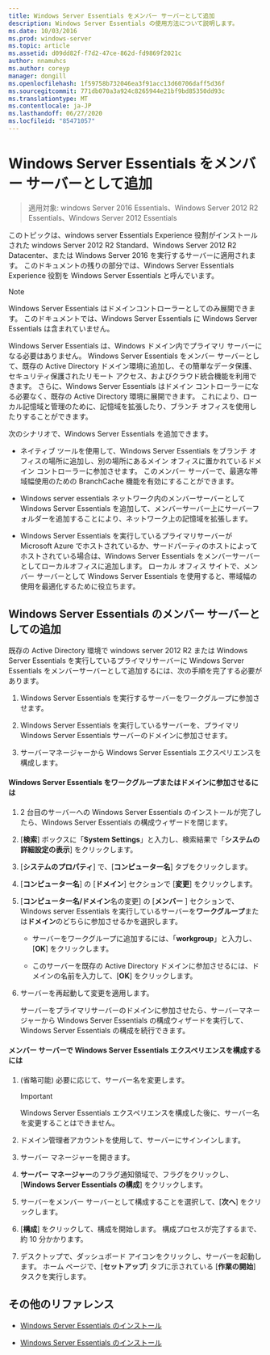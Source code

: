 ```yaml
---
title: Windows Server Essentials をメンバー サーバーとして追加
description: Windows Server Essentials の使用方法について説明します。
ms.date: 10/03/2016
ms.prod: windows-server
ms.topic: article
ms.assetid: d09dd82f-f7d2-47ce-862d-fd9869f2021c
author: nnamuhcs
ms.author: coreyp
manager: dongill
ms.openlocfilehash: 1f59758b732046ea3f91acc13d60706daff5d36f
ms.sourcegitcommit: 771db070a3a924c8265944e21bf9bd85350dd93c
ms.translationtype: MT
ms.contentlocale: ja-JP
ms.lasthandoff: 06/27/2020
ms.locfileid: "85471057"
---
```

# <a name="add-windows-server-essentials-as-a-member-server"></a>Windows Server Essentials をメンバー サーバーとして追加

>適用対象: windows Server 2016 Essentials、Windows Server 2012 R2 Essentials、Windows Server 2012 Essentials

このトピックは、windows server Essentials Experience 役割がインストールされた windows Server 2012 R2 Standard、Windows Server 2012 R2 Datacenter、または Windows Server 2016 を実行するサーバーに適用されます。 このドキュメントの残りの部分では、Windows Server Essentials Experience 役割を Windows Server Essentials と呼んでいます。

> [!NOTE]
>   Windows Server Essentials はドメインコントローラーとしてのみ展開できます。 このドキュメントでは、Windows Server Essentials に Windows Server Essentials は含まれていません。

 Windows Server Essentials は、Windows ドメイン内でプライマリ サーバーになる必要はありません。 Windows Server Essentials をメンバー サーバーとして、既存の Active Directory ドメイン環境に追加し、その簡単なデータ保護、セキュリティ保護されたリモート アクセス、およびクラウド統合機能を利用できます。 さらに、Windows Server Essentials はドメイン コントローラーになる必要なく、既存の Active Directory 環境に展開できます。 これにより、ローカル記憶域と管理のために、記憶域を拡張したり、ブランチ オフィスを使用したりすることができます。

 次のシナリオで、Windows Server Essentials を追加できます。

-   ネイティブ ツールを使用して、Windows Server Essentials をブランチ オフィスの場所に追加し、別の場所にあるメイン オフィスに置かれているドメイン コントローラーに参加させます。 このメンバー サーバーで、最適な帯域幅使用のための BranchCache 機能を有効にすることができます。

-   Windows server essentials ネットワーク内のメンバーサーバーとして Windows Server Essentials を追加して、メンバーサーバー上にサーバーフォルダーを追加することにより、ネットワーク上の記憶域を拡張します。

-   Windows Server Essentials を実行しているプライマリサーバーが Microsoft Azure でホストされているか、サードパーティのホストによってホストされている場合は、Windows Server Essentials をメンバーサーバーとしてローカルオフィスに追加します。 ローカル オフィス サイトで、メンバー サーバーとして Windows Server Essentials を使用すると、帯域幅の使用を最適化するために役立ちます。

## <a name="adding-windows-server-essentials-as-a-member-server"></a>Windows Server Essentials のメンバー サーバーとしての追加
 既存の Active Directory 環境で windows server 2012 R2 または Windows Server Essentials を実行しているプライマリサーバーに Windows Server Essentials をメンバーサーバーとして追加するには、次の手順を完了する必要があります。

1.  Windows Server Essentials を実行するサーバーをワークグループに参加させます。

2.  Windows Server Essentials を実行しているサーバーを、プライマリ Windows Server Essentials サーバーのドメインに参加させます。

3.  サーバーマネージャーから Windows Server Essentials エクスペリエンスを構成します。

#### <a name="to-join-windows-server-essentials-to-a-workgroup-or-domain"></a>Windows Server Essentials をワークグループまたはドメインに参加させるには

1. 2 台目のサーバーへの Windows Server Essentials のインストールが完了したら、Windows Server Essentials の構成ウィザードを閉じます。

2. [**検索**] ボックスに「**System Settings**」と入力し、検索結果で「**システムの詳細設定の表示**] をクリックします。

3. [**システムのプロパティ**] で、[**コンピューター名**] タブをクリックします。

4. [**コンピューター名**] の [**ドメイン**] セクションで [**変更**] をクリックします。

5. [**コンピューター名/ドメイン**名の変更] の [**メンバー** ] セクションで、Windows server Essentials を実行しているサーバーを**ワークグループ**または**ドメイン**のどちらに参加させるかを選択します。

   -   サーバーをワークグループに追加するには、「**workgroup**」と入力し、[**OK**] をクリックします。

   -   このサーバーを既存の Active Directory ドメインに参加させるには、ドメインの名前を入力して、[**OK**] をクリックします。

6. サーバーを再起動して変更を適用します。

   サーバーをプライマリサーバーのドメインに参加させたら、サーバーマネージャーから Windows Server Essentials の構成ウィザードを実行して、Windows Server Essentials の構成を続行できます。

#### <a name="to-configure-windows-server-essentials-experience-on-a-member-server"></a>メンバー サーバーで Windows Server Essentials エクスペリエンスを構成するには

1.  (省略可能) 必要に応じて、サーバー名を変更します。

    > [!IMPORTANT]
    >  Windows Server Essentials エクスペリエンスを構成した後に、サーバー名を変更することはできません。

2.  ドメイン管理者アカウントを使用して、サーバーにサインインします。

3.  サーバー マネージャーを開きます。

4.  **サーバー マネージャー**のフラグ通知領域で、フラグをクリックし、[**Windows Server Essentials の構成**] をクリックします。

5.  サーバーをメンバー サーバーとして構成することを選択して、[**次へ**] をクリックします。

6.  [**構成**] をクリックして、構成を開始します。 構成プロセスが完了するまで、約 10 分かかります。

7.  デスクトップで、ダッシュボード アイコンをクリックし、サーバーを起動します。 ホーム ページで、[**セットアップ**] タブに示されている [**作業の開始**] タスクを実行します。

## <a name="additional-references"></a>その他のリファレンス


-   [Windows Server Essentials のインストール](Install-Windows-Server-Essentials.md)

-   [Windows Server Essentials のインストール](../install/Install-Windows-Server-Essentials.md)

